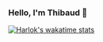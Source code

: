 ### Hello, I'm Thibaud 👋

[![Harlok's wakatime stats](https://github-readme-stats.vercel.app/api/wakatime?username=rmfy&layout=compact)](https://github.com/anuraghazra/github-readme-stats)
<!--
**thibgn/thibgn** is a ✨ _special_ ✨ repository because its `README.md` (this file) appears on your GitHub profile.



Here are some ideas to get you started:

- 🔭 I’m currently working on ...
- 🌱 I’m currently learning ...
- 👯 I’m looking to collaborate on ...
- 🤔 I’m looking for help with ...
- 💬 Ask me about ...
- 📫 How to reach me: ...
- 😄 Pronouns: ...
- ⚡ Fun fact: ...
